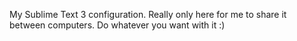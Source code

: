 My Sublime Text 3 configuration.
Really only here for me to share it between computers.
Do whatever you want with it :)
